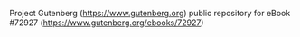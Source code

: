 Project Gutenberg (https://www.gutenberg.org) public repository
for eBook #72927 (https://www.gutenberg.org/ebooks/72927)
